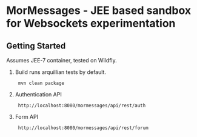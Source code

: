 # MorMessages - JEE based sandbox for Websockets experimentation

## Getting Started

Assumes JEE-7 container, tested on Wildfly.

1. Build runs arquillian tests by default.
        
        mvn clean package
        
1. Authentication API

        http://localhost:8080/mormessages/api/rest/auth
        
        
1. Form API

        http://localhost:8080/mormessages/api/rest/forum

